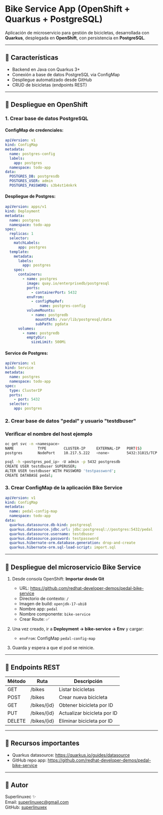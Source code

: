 # Bike Service App (OpenShift + Quarkus + PostgreSQL)

Aplicación de microservicio para gestión de bicicletas, desarrollada con **Quarkus**, desplegada en **OpenShift**, con persistencia en **PostgreSQL**.

---

## 📅 Características
- Backend en Java con Quarkus 3+
- Conexión a base de datos PostgreSQL via ConfigMap
- Despliegue automatizado desde GitHub
- CRUD de bicicletas (endpoints REST)

---

## 🚀 Despliegue en OpenShift

### 1. Crear base de datos PostgreSQL

#### ConfigMap de credenciales:
```yaml
apiVersion: v1
kind: ConfigMap
metadata:
  name: postgres-config
  labels:
    app: postgres
  namespace: todo-app
data:
  POSTGRES_DB: postgresdb
  POSTGRES_USER: admin
  POSTGRES_PASSWORD: s3b4st14nkrk
```

#### Despliegue de Postgres:
```yaml
apiVersion: apps/v1
kind: Deployment
metadata:
  name: postgres
  namespace: todo-app
spec:
  replicas: 1
  selector:
    matchLabels:
      app: postgres
  template:
    metadata:
      labels:
        app: postgres
    spec:
      containers:
        - name: postgres
          image: quay.io/enterprisedb/postgresql
          ports:
            - containerPort: 5432
          envFrom:
            - configMapRef:
                name: postgres-config
          volumeMounts:
            - name: postgredb
              mountPath: /var/lib/postgresql/data
              subPath: pgdata
      volumes:
        - name: postgredb
          emptyDir:
            sizeLimit: 500Mi
```

#### Service de Postgres:
```yaml
apiVersion: v1
kind: Service
metadata:
  name: postgres
  namespace: todo-app
spec:
  type: ClusterIP
  ports:
    - port: 5432
  selector:
    app: postgres
```

### 2. Crear base de datos "pedal" y usuario "testdbuser"
### Verificar el nombre del host ejemplo
```bash
oc get svc -n <namespace>
NAME           TYPE        CLUSTER-IP     EXTERNAL-IP   PORT(S)          AGE
postgres       NodePort    10.217.5.222   <none>        5432:31815/TCP   12m
```


```bash
psql -h <postgres_pod_ip> -U admin -p 5432 postgresdb
CREATE USER testdbuser SUPERUSER;
ALTER USER testdbuser WITH PASSWORD 'testpassword';
CREATE DATABASE pedal;
```

### 3. Crear ConfigMap de la aplicación Bike Service
```yaml
apiVersion: v1
kind: ConfigMap
metadata:
  name: pedal-config-map
  namespace: todo-app
data:
  quarkus.datasource.db-kind: postgresql
  quarkus.datasource.jdbc.url: jdbc:postgresql://postgres:5432/pedal
  quarkus.datasource.username: testdbuser
  quarkus.datasource.password: testpassword
  quarkus.hibernate-orm.database.generation: drop-and-create
  quarkus.hibernate-orm.sql-load-script: import.sql
```

---

## 💾 Despliegue del microservicio Bike Service

1. Desde consola OpenShift: **Importar desde Git**
   - URL: https://github.com/redhat-developer-demos/pedal-bike-service
   - Directorio de contexto: `/`
   - Imagen de build: `openjdk-17-ubi8`
   - Nombre app: `pedal`
   - Nombre componente: `bike-service`
   - Crear Route: ✅

2. Una vez creado, ir a **Deployment -> bike-service -> Env** y cargar:
   - `envFrom`: ConfigMap `pedal-config-map`

3. Guarda y espera a que el pod se reinicie.

---

## 🔗 Endpoints REST
| Método | Ruta           | Descripción                 |
|---------|----------------|-----------------------------|
| GET     | /bikes         | Listar bicicletas           |
| POST    | /bikes         | Crear nueva bicicleta       |
| GET     | /bikes/{id}    | Obtener bicicleta por ID    |
| PUT     | /bikes/{id}    | Actualizar bicicleta por ID |
| DELETE  | /bikes/{id}    | Eliminar bicicleta por ID   |

---

## 💼 Recursos importantes
- Quarkus datasource: https://quarkus.io/guides/datasource
- GitHub repo app: https://github.com/redhat-developer-demos/pedal-bike-service

---

## 🌟 Autor
Superlinuxec ✨  
Email: superlinuxec@gmail.com  
GitHub: [superlinuxex](https://github.com/superlinuxex)

